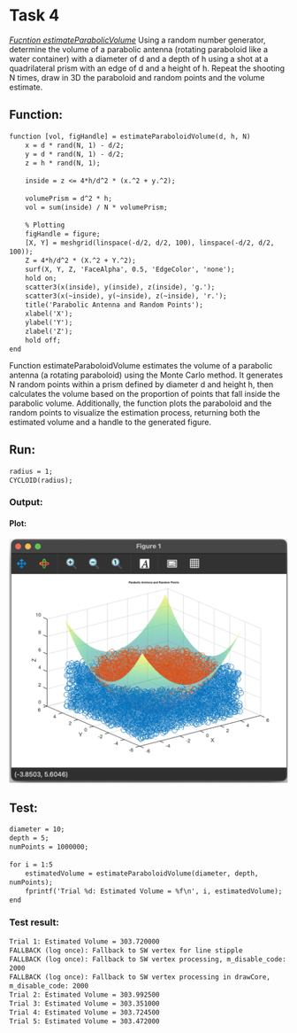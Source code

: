 # Task 4
*[Fucntion estimateParabolicVolume](https://github.com/Yggdrasill501/matlab_math_tasks/blob/main/Task_4/estimateParaboloidVolume.m)* Using a random number generator, determine the volume of a parabolic antenna (rotating paraboloid like a water container)
with a diameter of d and a depth of h using a shot at a quadrilateral prism with an edge of d and a height of h. 
Repeat the shooting N times, draw in 3D the paraboloid and random points and the volume estimate.

## Function:
```
function [vol, figHandle] = estimateParaboloidVolume(d, h, N)
    x = d * rand(N, 1) - d/2;
    y = d * rand(N, 1) - d/2;
    z = h * rand(N, 1);

    inside = z <= 4*h/d^2 * (x.^2 + y.^2);

    volumePrism = d^2 * h;
    vol = sum(inside) / N * volumePrism;

    % Plotting
    figHandle = figure;
    [X, Y] = meshgrid(linspace(-d/2, d/2, 100), linspace(-d/2, d/2, 100));
    Z = 4*h/d^2 * (X.^2 + Y.^2);
    surf(X, Y, Z, 'FaceAlpha', 0.5, 'EdgeColor', 'none');
    hold on;
    scatter3(x(inside), y(inside), z(inside), 'g.');
    scatter3(x(~inside), y(~inside), z(~inside), 'r.');
    title('Parabolic Antenna and Random Points');
    xlabel('X');
    ylabel('Y');
    zlabel('Z');
    hold off;
end
```
Function estimateParaboloidVolume estimates the volume of a parabolic antenna (a rotating paraboloid) using 
the Monte Carlo method. It generates N random points within a prism defined by diameter d and height h, then calculates
the volume based on the proportion of points that fall inside the parabolic volume. Additionally, the function plots 
the paraboloid and the random points to visualize the estimation process, returning both the estimated volume and a
handle to the generated figure.

## Run: 
```
radius = 1;
CYCLOID(radius);
```
### Output:

#### Plot:
![plot](plot.png)


## Test:
```
diameter = 10;
depth = 5;
numPoints = 1000000;

for i = 1:5
    estimatedVolume = estimateParaboloidVolume(diameter, depth, numPoints);
    fprintf('Trial %d: Estimated Volume = %f\n', i, estimatedVolume);
end
```

### Test result: 
```
Trial 1: Estimated Volume = 303.720000
FALLBACK (log once): Fallback to SW vertex for line stipple
FALLBACK (log once): Fallback to SW vertex processing, m_disable_code: 2000
FALLBACK (log once): Fallback to SW vertex processing in drawCore, m_disable_code: 2000
Trial 2: Estimated Volume = 303.992500
Trial 3: Estimated Volume = 303.351000
Trial 4: Estimated Volume = 303.724500
Trial 5: Estimated Volume = 303.472000

```

